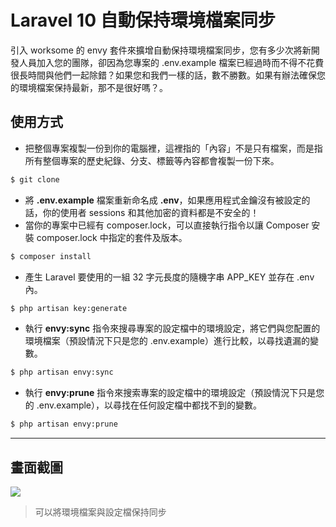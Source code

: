 # Laravel 10 自動保持環境檔案同步

引入 worksome 的 envy 套件來擴增自動保持環境檔案同步，您有多少次將新開發人員加入您的團隊，卻因為您專案的 .env.example 檔案已經過時而不得不花費很長時間與他們一起除錯？如果您和我們一樣的話，數不勝數。如果有辦法確保您的環境檔案保持最新，那不是很好嗎？。

## 使用方式
- 把整個專案複製一份到你的電腦裡，這裡指的「內容」不是只有檔案，而是指所有整個專案的歷史紀錄、分支、標籤等內容都會複製一份下來。
```sh
$ git clone
```
- 將 __.env.example__ 檔案重新命名成 __.env__，如果應用程式金鑰沒有被設定的話，你的使用者 sessions 和其他加密的資料都是不安全的！
- 當你的專案中已經有 composer.lock，可以直接執行指令以讓 Composer 安裝 composer.lock 中指定的套件及版本。
```sh
$ composer install
```
- 產生 Laravel 要使用的一組 32 字元長度的隨機字串 APP_KEY 並存在 .env 內。
```sh
$ php artisan key:generate
```
- 執行 __envy:sync__ 指令來搜尋專案的設定檔中的環境設定，將它們與您配置的環境檔案（預設情況下只是您的 .env.example）進行比較，以尋找遺漏的變數。
```sh
$ php artisan envy:sync
```
- 執行 __envy:prune__ 指令來搜索專案的設定檔中的環境設定（預設情況下只是您的 .env.example），以尋找在任何設定檔中都找不到的變數。
```sh
$ php artisan envy:prune
```

----

## 畫面截圖
![](https://i.imgur.com/SKCY1th.png)
> 可以將環境檔案與設定檔保持同步

